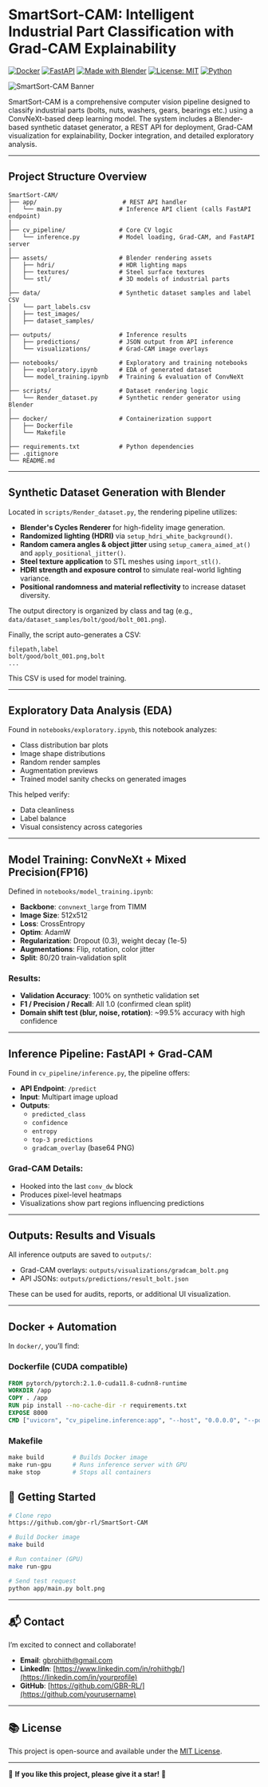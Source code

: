 # SmartSort-CAM: Intelligent Industrial Part Classification with Grad-CAM Explainability

[![Docker](https://img.shields.io/badge/docker-ready-blue?logo=docker)](https://hub.docker.com/)
[![FastAPI](https://img.shields.io/badge/fastapi-async--api-success?logo=fastapi)](https://fastapi.tiangolo.com/)
[![Made with Blender](https://img.shields.io/badge/rendered%20with-blender-orange?logo=blender)](https://www.blender.org/)
[![License: MIT](https://img.shields.io/badge/license-MIT-green)](./LICENSE)
[![Python](https://img.shields.io/badge/python-3.10+-blue.svg?logo=python)](https://www.python.org/downloads/release/python-3100/)

![SmartSort-CAM Banner](https://raw.githubusercontent.com/gbr-rl/SmartSort-CAM/main/docs/banner.png)

SmartSort-CAM is a comprehensive computer vision pipeline designed to classify industrial parts (bolts, nuts, washers, gears, bearings etc.) using a ConvNeXt-based deep learning model. The system includes a Blender-based synthetic dataset generator, a REST API for deployment, Grad-CAM visualization for explainability, Docker integration, and detailed exploratory analysis.

---

## Project Structure Overview

```plaintext
SmartSort-CAM/
├── app/                        # REST API handler
│   └── main.py                # Inference API client (calls FastAPI endpoint)
│
├── cv_pipeline/               # Core CV logic
│   └── inference.py           # Model loading, Grad-CAM, and FastAPI server
│
├── assets/                    # Blender rendering assets
│   ├── hdri/                  # HDR lighting maps
│   ├── textures/              # Steel surface textures
│   └── stl/                   # 3D models of industrial parts
│
├── data/                      # Synthetic dataset samples and label CSV
│   └── part_labels.csv
│   ├── test_images/
│   ├── dataset_samples/
│
├── outputs/                   # Inference results
│   ├── predictions/           # JSON output from API inference
│   └── visualizations/        # Grad-CAM image overlays
│
├── notebooks/                 # Exploratory and training notebooks
│   ├── exploratory.ipynb      # EDA of generated dataset
│   └── model_training.ipynb   # Training & evaluation of ConvNeXt
│
├── scripts/                   # Dataset rendering logic
│   └── Render_dataset.py      # Synthetic render generator using Blender
│
├── docker/                    # Containerization support
│   ├── Dockerfile
│   └── Makefile
│
├── requirements.txt           # Python dependencies
├── .gitignore
└── README.md
```

---

## Synthetic Dataset Generation with Blender

Located in `scripts/Render_dataset.py`, the rendering pipeline utilizes:

- **Blender's Cycles Renderer** for high-fidelity image generation.
- **Randomized lighting (HDRI)** via `setup_hdri_white_background()`.
- **Random camera angles & object jitter** using `setup_camera_aimed_at()` and `apply_positional_jitter()`.
- **Steel texture application** to STL meshes using `import_stl()`.
- **HDRI strength and exposure control** to simulate real-world lighting variance.
- **Positional randomness and material reflectivity** to increase dataset diversity.

The output directory is organized by class and tag (e.g., `data/dataset_samples/bolt/good/bolt_001.png`).

Finally, the script auto-generates a CSV:
```
filepath,label
bolt/good/bolt_001.png,bolt
...
```

This CSV is used for model training.

---

## Exploratory Data Analysis (EDA)

Found in `notebooks/exploratory.ipynb`, this notebook analyzes:
- Class distribution bar plots
- Image shape distributions
- Random render samples
- Augmentation previews
- Trained model sanity checks on generated images

This helped verify:
- Data cleanliness
- Label balance
- Visual consistency across categories

---

## Model Training: ConvNeXt + Mixed Precision(FP16)

Defined in `notebooks/model_training.ipynb`:

- **Backbone**: `convnext_large` from TIMM
- **Image Size**: 512x512
- **Loss**: CrossEntropy
- **Optim**: AdamW
- **Regularization**: Dropout (0.3), weight decay (1e-5)
- **Augmentations**: Flip, rotation, color jitter
- **Split**: 80/20 train-validation split

### Results:
- **Validation Accuracy**: 100% on synthetic validation set
- **F1 / Precision / Recall**: All 1.0 (confirmed clean split)
- **Domain shift test (blur, noise, rotation)**: ~99.5% accuracy with high confidence

---

## Inference Pipeline: FastAPI + Grad-CAM

Found in `cv_pipeline/inference.py`, the pipeline offers:

- **API Endpoint**: `/predict`
- **Input**: Multipart image upload
- **Outputs**:
  - `predicted_class`
  - `confidence`
  - `entropy`
  - `top-3 predictions`
  - `gradcam_overlay` (base64 PNG)

### Grad-CAM Details:
- Hooked into the last `conv_dw` block
- Produces pixel-level heatmaps
- Visualizations show part regions influencing predictions

---

## Outputs: Results and Visuals

All inference outputs are saved to `outputs/`:
- Grad-CAM overlays: `outputs/visualizations/gradcam_bolt.png`
- API JSONs: `outputs/predictions/result_bolt.json`

These can be used for audits, reports, or additional UI visualization.

---

## Docker + Automation

In `docker/`, you’ll find:

### Dockerfile (CUDA compatible)
```dockerfile
FROM pytorch/pytorch:2.1.0-cuda11.8-cudnn8-runtime
WORKDIR /app
COPY . /app
RUN pip install --no-cache-dir -r requirements.txt
EXPOSE 8000
CMD ["uvicorn", "cv_pipeline.inference:app", "--host", "0.0.0.0", "--port", "8000"]
```

### Makefile
```makefile
make build        # Builds Docker image
make run-gpu      # Runs inference server with GPU
make stop         # Stops all containers
```

## 🚀 Getting Started

```bash
# Clone repo
https://github.com/gbr-rl/SmartSort-CAM

# Build Docker image
make build

# Run container (GPU)
make run-gpu

# Send test request
python app/main.py bolt.png
```

---

## 📬 Contact
I’m excited to connect and collaborate!  
- **Email**: [gbrohiith@gmail.com](mailto:your.email@example.com)  
- **LinkedIn**: [https://www.linkedin.com/in/rohiithgb/](https://linkedin.com/in/yourprofile)  
- **GitHub**: [https://github.com/GBR-RL/](https://github.com/yourusername)

---

## 📚 License
This project is open-source and available under the [MIT License](LICENSE).  

---

🌟 **If you like this project, please give it a star!** 🌟

